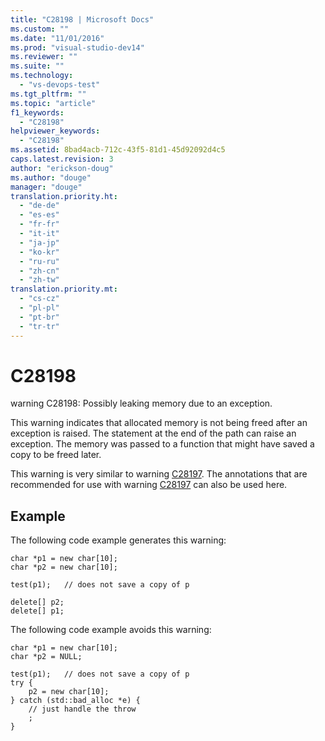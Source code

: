 ```yaml
---
title: "C28198 | Microsoft Docs"
ms.custom: ""
ms.date: "11/01/2016"
ms.prod: "visual-studio-dev14"
ms.reviewer: ""
ms.suite: ""
ms.technology: 
  - "vs-devops-test"
ms.tgt_pltfrm: ""
ms.topic: "article"
f1_keywords: 
  - "C28198"
helpviewer_keywords: 
  - "C28198"
ms.assetid: 8bad4acb-712c-43f5-81d1-45d92092d4c5
caps.latest.revision: 3
author: "erickson-doug"
ms.author: "douge"
manager: "douge"
translation.priority.ht: 
  - "de-de"
  - "es-es"
  - "fr-fr"
  - "it-it"
  - "ja-jp"
  - "ko-kr"
  - "ru-ru"
  - "zh-cn"
  - "zh-tw"
translation.priority.mt: 
  - "cs-cz"
  - "pl-pl"
  - "pt-br"
  - "tr-tr"
---
```

# C28198
warning C28198: Possibly leaking memory due to an exception.  
  
 This warning indicates that allocated memory is not being freed after an exception is raised. The statement at the end of the path can raise an exception. The memory was passed to a function that might have saved a copy to be freed later.  
  
 This warning is very similar to warning [C28197](../code-quality/c28197.md). The annotations that are recommended for use with warning [C28197](../code-quality/c28197.md) can also be used here.  
  
## Example  
 The following code example generates this warning:  
  
```  
char *p1 = new char[10];  
char *p2 = new char[10];  
  
test(p1);   // does not save a copy of p  
  
delete[] p2;  
delete[] p1;  
```  
  
 The following code example avoids this warning:  
  
```  
char *p1 = new char[10];  
char *p2 = NULL;  
  
test(p1);   // does not save a copy of p  
try {  
    p2 = new char[10];  
} catch (std::bad_alloc *e) {  
    // just handle the throw  
    ;  
}  
```